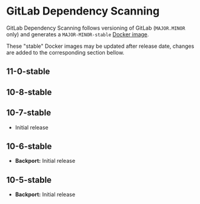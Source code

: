 # GitLab Dependency Scanning

GitLab Dependency Scanning follows versioning of GitLab (`MAJOR.MINOR` only) and generates a `MAJOR-MINOR-stable` [Docker image](https://gitlab.com/gitlab-org/security-products/dependency-scanning/container_registry).

These "stable" Docker images may be updated after release date, changes are added to the corresponding section bellow.

## 11-0-stable

## 10-8-stable

## 10-7-stable
- Initial release

## 10-6-stable
- **Backport:** Initial release

## 10-5-stable
- **Backport:** Initial release
